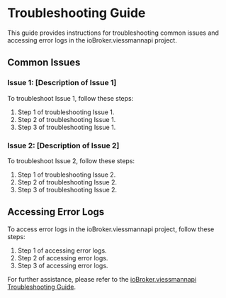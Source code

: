 # Troubleshooting Guide

This guide provides instructions for troubleshooting common issues and accessing error logs in the ioBroker.viessmannapi project.

## Common Issues

### Issue 1: [Description of Issue 1]

To troubleshoot Issue 1, follow these steps:
1. Step 1 of troubleshooting Issue 1.
2. Step 2 of troubleshooting Issue 1.
3. Step 3 of troubleshooting Issue 1.

### Issue 2: [Description of Issue 2]

To troubleshoot Issue 2, follow these steps:
1. Step 1 of troubleshooting Issue 2.
2. Step 2 of troubleshooting Issue 2.
3. Step 3 of troubleshooting Issue 2.

## Accessing Error Logs

To access error logs in the ioBroker.viessmannapi project, follow these steps:
1. Step 1 of accessing error logs.
2. Step 2 of accessing error logs.
3. Step 3 of accessing error logs.

For further assistance, please refer to the [ioBroker.viessmannapi Troubleshooting Guide](docs/troubleshooting.md).
